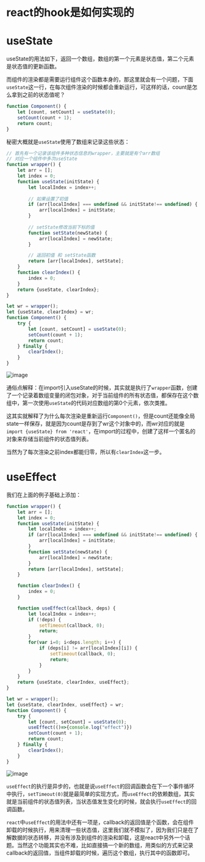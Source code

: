 # react的hook是如何实现的
# useState
useState的用法如下，返回一个数组，数组的第一个元素是状态值，第二个元素是状态值的更新函数。

而组件的渲染都是需要运行组件这个函数本身的，那这里就会有一个问题，下面`useState`这一行，在每次组件渲染的时候都会重新运行，可这样的话，count是怎么拿到之前的状态值呢？
```js
function Component() {
    let [count, setCount] = useState(0);
    setCount(count + 1);
    return count;
}
```
秘密大概就是`useState`使用了数组来记录这些状态：
```js
// 首先有一个记录该组件多种状态信息的wrapper，主要就是有个arr数组
// 对应一个组件中多次useState
function wrapper() {
    let arr = [];
    let index = 0;
    function useState(initState) {
        let localIndex = index++;
        
        // 如果设置了初值
        if (arr[localIndex] === undefined && initState!== undefined) {
            arr[localIndex] = initState;
        }
        
        // setState修改当前下标的值
        function setState(newState) {
            arr[localIndex] = newState;
        }

        // 返回初值 和 setState函数
        return [arr[localIndex], setState];
    }
    function clearIndex() {
        index = 0;
    }
    return {useState, clearIndex};
}

let wr = wrapper();
let {useState, clearIndex} = wr;
function Component() {
    try {
        let [count, setCount] = useState(0);
        setCount(count + 1);
        return count;
    } finally {
        clearIndex();
    }
}
```

![image](https://i.imgur.com/5xMWBhM.png)

通俗点解释：在import引入useState的时候，其实就是执行了`wrapper`函数，创建了一个记录着数组变量的闭包对象，对于当前组件的所有状态值，都保存在这个数组中，第一次使用`useState`的代码对应数组的第0个元素，依次类推。

这其实就解释了为什么每次渲染是重新运行`Component()`，但是count还能像全局state一样保存，就是因为count是存到了wr这个对象中的，而wr对应的就是`import {useState} from 'react'`，在import的过程中，创建了这样一个匿名的对象来存储当前组件的状态值列表。

当然为了每次渲染之前index都能归零，所以有`clearIndex`这一步。
# useEffect
我们在上面的例子基础上添加：
```js
function wrapper() {
    let arr = [];
    let index = 0;
    function useState(initState) {
        let localIndex = index++;
        if (arr[localIndex] === undefined && initState!== undefined) {
            arr[localIndex] = initState;
        }
        function setState(newState) {
            arr[localIndex] = newState;
        }
        return [arr[localIndex], setState];
    }

    function clearIndex() {
        index = 0;
    }

    function useEffect(callback, deps) {
        let localIndex = index++;
        if (!deps) {
            setTimeout(callback, 0);
            return;
        }
        for(var i=0; i<deps.length; i++) {
            if (deps[i] != arr[localIndex][i]) {
                setTimeout(callback, 0);
                return;
            }
        }
    }
    return {useState, clearIndex, useEffect};
}

let wr = wrapper();
let {useState, clearIndex, useEffect} = wr;
function Component() {
    try {
        let [count, setCount] = useState(0);
        useEffect(()=>{console.log("effect")})
        setCount(count + 1);
        return count;
    } finally {
        clearIndex();
    }
}
```

![image](https://i.imgur.com/71XWpGm.png)

`useEffect`的执行是异步的，也就是说`useEffect`的回调函数会在下一个事件循环中执行，`setTimeout(0)`就是最简单的实现方式，而`useEffect`的依赖数组，其实就是当前组件的状态值列表，当状态值发生变化的时候，就会执行`useEffect`的回调函数。

`react`中`useEffect`的用法中还有一项是，callback的返回值是个函数，会在组件卸载的时候执行，用来清理一些状态值，这里我们就不模拟了，因为我们只是在了解数据的状态转移，并没有涉及到组件的渲染和卸载，这是react中另外一个话题。当然这个功能其实也不难，比如直接搞一个新的数组，用类似的方式来记录callback的返回值，当组件卸载的时候，遍历这个数组，执行其中的函数即可。

